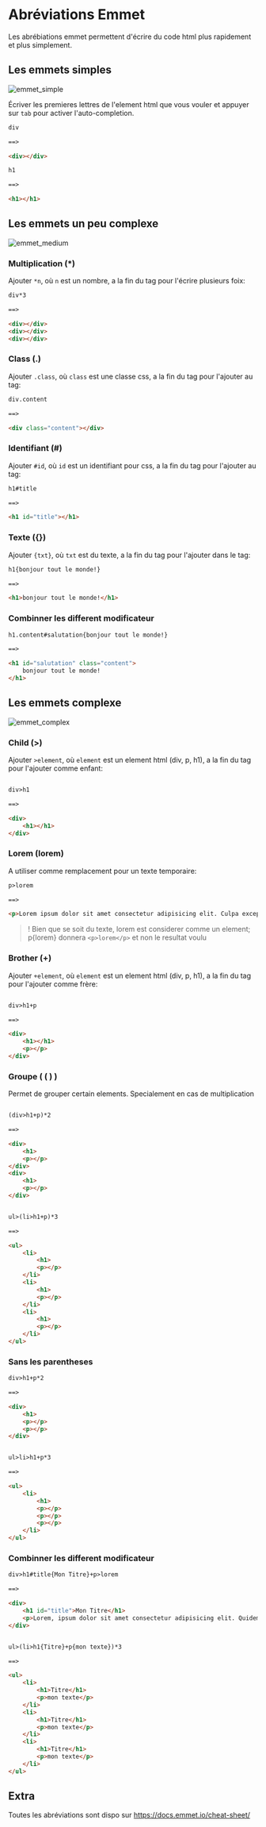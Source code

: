 # Abréviations Emmet

Les abrébiations emmet permettent d'écrire du code html plus rapidement et plus simplement.


## Les emmets simples

![emmet_simple](../assets/emmet_simple.gif)

Écriver les premieres lettres de l'element html que vous vouler et appuyer sur `tab` pour activer l'auto-completion.

```html
div

==>

<div></div>
```

```html
h1

==>

<h1></h1>
```


## Les emmets un peu complexe

![emmet_medium](../assets/emmet_medium.gif)

### Multiplication (*)

Ajouter `*n`, où `n` est un nombre, a la fin du tag pour l'écrire plusieurs foix:

```html
div*3

==>

<div></div>
<div></div>
<div></div>
```

### Class (.)

Ajouter `.class`, où `class` est une classe css, a la fin du tag pour l'ajouter au tag:


```html
div.content

==>

<div class="content"></div>
```

### Identifiant (#)

Ajouter `#id`, où `id` est un identifiant pour css, a la fin du tag pour l'ajouter au tag:


```html
h1#title

==>

<h1 id="title"></h1>
```

### Texte ({})

Ajouter `{txt}`, où `txt` est du texte, a la fin du tag pour l'ajouter dans le tag:

```html
h1{bonjour tout le monde!}

==>

<h1>bonjour tout le monde!</h1>
```

### Combinner les different modificateur


```html
h1.content#salutation{bonjour tout le monde!}

==>

<h1 id="salutation" class="content">
    bonjour tout le monde!
</h1>
```

## Les emmets complexe

![emmet_complex](../assets/emmet_complex.gif)


### Child (>)

Ajouter `>element`, où `element` est un element html (div, p, h1), a la fin du tag pour l'ajouter comme enfant:

```html

div>h1

==>

<div>
    <h1></h1>
</div>

```

### Lorem (lorem)

A utiliser comme remplacement pour un texte temporaire:

```html
p>lorem

==>

<p>Lorem ipsum dolor sit amet consectetur adipisicing elit. Culpa excepturi quae, alias itaque corporis maiores inventore perferendis magnam, numquam laudantium libero eaque expedita veritatis sunt, quasi sit qui dignissimos natus.</p>
```
> ! Bien que se soit du texte, lorem est considerer comme un element; p{lorem} donnera `<p>lorem</p>` et non le resultat voulu 

### Brother (+)


Ajouter `+element`, où `element` est un element html (div, p, h1), a la fin du tag pour l'ajouter comme frère:

```html

div>h1+p

==>

<div>
    <h1></h1>
    <p></p>
</div>

```

### Groupe ( **( )** )

Permet de grouper certain elements. Specialement en cas de multiplication

```html

(div>h1+p)*2

==>

<div>
    <h1>
    <p></p>
</div>
<div>
    <h1>
    <p></p>
</div>
```

```html

ul>(li>h1+p)*3

==>

<ul>
    <li>
        <h1>
        <p></p>
    </li>
    <li>
        <h1>
        <p></p>
    </li>
    <li>
        <h1>
        <p></p>
    </li>
</ul>

```

### Sans les parentheses

```html
div>h1+p*2

==>

<div>
    <h1>
    <p></p>
    <p></p>
</div>
```

```html

ul>li>h1+p*3

==>

<ul>
    <li>
        <h1>
        <p></p>
        <p></p>
        <p></p>
    </li>
</ul>

```

### Combinner les different modificateur


```html
div>h1#title{Mon Titre}+p>lorem

==>

<div>
    <h1 id="title">Mon Titre</h1>
    <p>Lorem, ipsum dolor sit amet consectetur adipisicing elit. Quidem voluptates assumenda quam dolores illum facilis eius dolor veritatis vero iusto, unde alias sunt nobis expedita laudantium corporis minus vel dolore.</p>
</div>
```

```html

ul>(li>h1{Titre}+p{mon texte})*3

==>

<ul>
    <li>
        <h1>Titre</h1>
        <p>mon texte</p>
    </li>
    <li>
        <h1>Titre</h1>
        <p>mon texte</p>
    </li>
    <li>
        <h1>Titre</h1>
        <p>mon texte</p>
    </li>
</ul>

```

## Extra

Toutes les abréviations sont dispo sur https://docs.emmet.io/cheat-sheet/